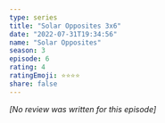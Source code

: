 ```yaml
---
type: series
title: "Solar Opposites 3x6"
date: "2022-07-31T19:34:56"
name: "Solar Opposites"
season: 3
episode: 6
rating: 4
ratingEmoji: ⭐️⭐️⭐️⭐️
share: false
---
```


*[No review was written for this episode]*
